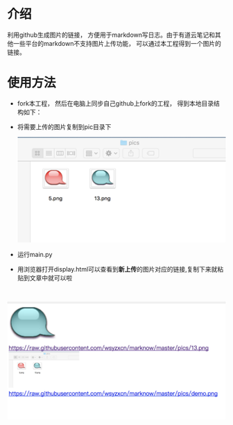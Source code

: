 # 介绍
利用github生成图片的链接， 方便用于markdown写日志。由于有道云笔记和其他一些平台的markdown不支持图片上传功能， 可以通过本工程得到一个图片的链接。
# 使用方法
- fork本工程， 然后在电脑上同步自己github上fork的工程， 得到本地目录结构如下：

- 将需要上传的图片复制到pic目录下

  ![示例](https://raw.githubusercontent.com/wsyzxcn/marknow/master/pics/demo.png)

- 运行main.py

- 用浏览器打开display.html可以查看到**新上传**的图片对应的链接,复制下来就粘贴到文章中就可以啦

  ​

![新上传的图片列表](<https://raw.githubusercontent.com/wsyzxcn/marknow/master/pics/html.png>)